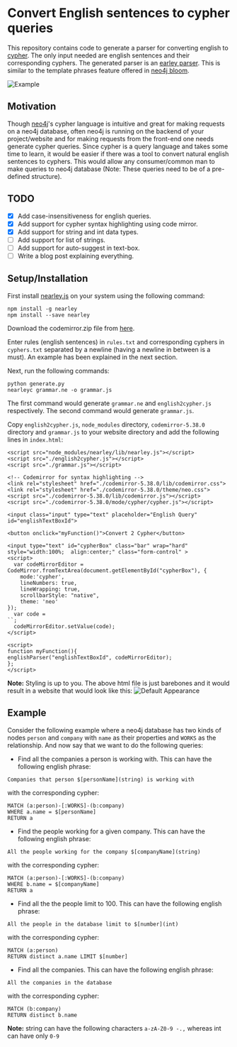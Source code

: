 # Convert English sentences to cypher queries

This repository contains code to generate a parser for converting english to [cypher](https://neo4j.com/developer/cypher-query-language/). The only input needed are english sentences and their corresponding cyphers. The generated parser is an [earley parser](https://en.wikipedia.org/wiki/Earley_parser). This is similar to the template phrases feature offered in [neo4j bloom](https://neo4j.com/blog/introducing-neo4j-bloom-graph-data-visualization-for-everyone/).

![Example](https://raw.githubusercontent.com/gsssrao/english2cypher/master/example.png?token=AJP-RjIHGlhg3se-dv0DqyrrDIC1y8ZYks5bKTn-wA%3D%3D)

## Motivation

Though [neo4j](https://neo4j.com/)'s cypher language is intuitive and great for making requests on a neo4j database, often neo4j is running on the backend of your project/website and for making requests from the front-end one needs generate cypher queries. Since cypher is a query language and takes some time to learn, it would be easier if there was a tool to convert natural english sentences to cyphers. This would allow any consumer/common man to make queries to neo4j database (Note: These queries need to be of a pre-defined structure).

## TODO
- [x] Add case-insensitiveness for english queries.
- [x] Add support for cypher syntax highlighting using code mirror.
- [x] Add support for string and int data types.
- [ ] Add support for list of strings.
- [ ] Add support for auto-suggest in text-box.
- [ ] Write a blog post explaining everything.

## Setup/Installation

First install [nearley.js](https://nearley.js.org/) on your system using the following command:

```
npm install -g nearley
npm install --save nearley
```

Download the codemirror.zip file from [here](https://codemirror.net/codemirror.zip).

Enter rules (english sentences) in `rules.txt` and corresponding cyphers in `cyphers.txt` separated by a newline (having a newline in between is a must). An example has been explained in the next section.

Next, run the following commands:

```
python generate.py
nearleyc grammar.ne -o grammar.js
```

The first command would generate `grammar.ne` and `english2cypher.js` respectively. The second command would generate `grammar.js`.

Copy `english2cypher.js`, `node_modules` directory, `codemirror-5.38.0` directory and `grammar.js` to your website directory and add the following lines in `index.html`:

```
<script src="node_modules/nearley/lib/nearley.js"></script>
<script src="./english2cypher.js"></script>
<script src="./grammar.js"></script>

<!-- Codemirror for syntax highlighting -->
<link rel="stylesheet" href="./codemirror-5.38.0/lib/codemirror.css">
<link rel="stylesheet" href="./codemirror-5.38.0/theme/neo.css">
<script src="./codemirror-5.38.0/lib/codemirror.js"></script>
<script src="./codemirror-5.38.0/mode/cypher/cypher.js"></script>

<input class="input" type="text" placeholder="English Query" id="englishTextBoxId">

<button onclick="myFunction()">Convert 2 Cypher</button>

<input type="text" id="cypherBox" class="bar" wrap="hard" style="width:100%;  align:center;" class="form-control" >
<script>
  var codeMirrorEditor = CodeMirror.fromTextArea(document.getElementById("cypherBox"), {
    mode:'cypher',
    lineNumbers: true,
    lineWrapping: true,
    scrollbarStyle: "native",
    theme: 'neo'
});
  var code = 
``;
  codeMirrorEditor.setValue(code);
</script>

<script>
function myFunction(){
englishParser("englishTextBoxId", codeMirrorEditor);
};
</script>
```

**Note:** Styling is up to you. The above html file is just barebones and it would result in a website that would look like this:
![Default Appearance](https://raw.githubusercontent.com/gsssrao/english2cypher/master/appearance.png?token=AJP-Ruzjre-XSJKjxvG6S_ZCNvBWq7lAks5bKTi1wA%3D%3D)

## Example

Consider the following example where a neo4j database has two kinds of nodes `person` and `company` with `name` as their properties and `WORKS` as the relationship. And now say that we want to do the following queries:

- Find all the companies a person is working with. This can have the following english phrase:

```
Companies that person $[personName](string) is working with
```
with the corresponding cypher:

```
MATCH (a:person)-[:WORKS]-(b:company)
WHERE a.name = $[personName]
RETURN a
```

- Find the people working for a given company. This can have the following english phrase:

```
All the people working for the company $[companyName](string)
```
with the corresponding cypher:
```
MATCH (a:person)-[:WORKS]-(b:company)
WHERE b.name = $[companyName]
RETURN a
```

- Find all the the people limit to 100. This can have the following english phrase:

```
All the people in the database limit to $[number](int)
```
with the corresponding cypher:
```
MATCH (a:person)
RETURN distinct a.name LIMIT $[number]
```

- Find all the companies. This can have the following english phrase:

```
All the companies in the database
```
with the corresponding cypher:
```
MATCH (b:company)
RETURN distinct b.name
```

**Note:** string can have the following characters `a-zA-Z0-9 -.,` whereas int can have only `0-9`






